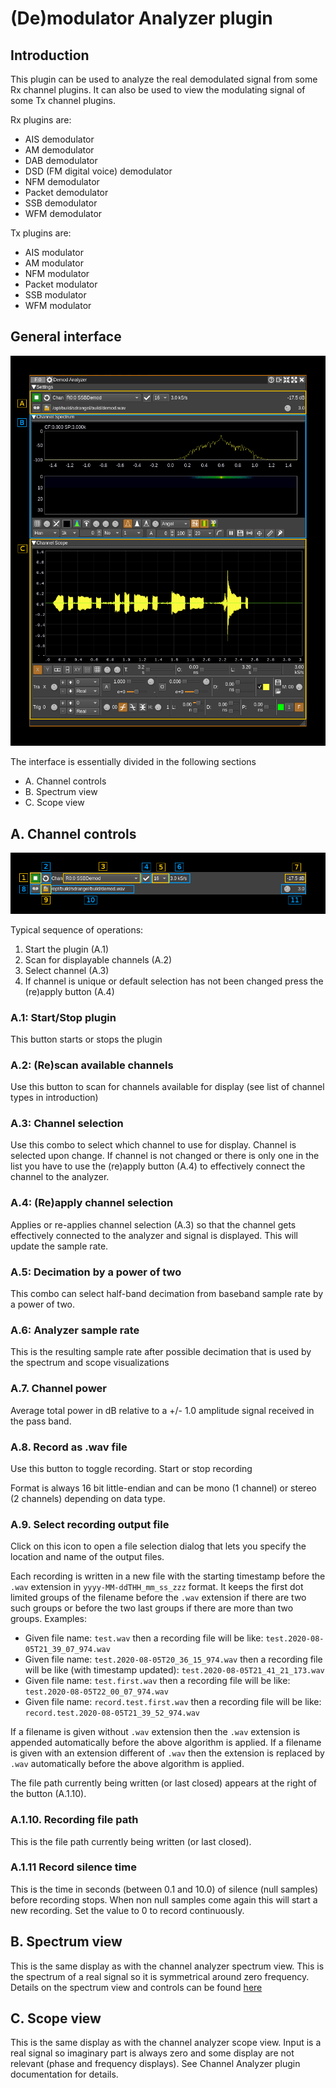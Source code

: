 <h1>(De)modulator Analyzer plugin</h1>

<h2>Introduction</h2>

This plugin can be used to analyze the real demodulated signal from some Rx channel plugins. It can also be used to view the modulating signal of some Tx channel plugins.

Rx plugins are:

  - AIS demodulator
  - AM demodulator
  - DAB demodulator
  - DSD (FM digital voice) demodulator
  - NFM demodulator
  - Packet demodulator
  - SSB demodulator
  - WFM demodulator

Tx plugins are:

  - AIS modulator
  - AM modulator
  - NFM modulator
  - Packet modulator
  - SSB modulator
  - WFM modulator

<h2>General interface</h2>

![Demod Analyzer plugin GUI](../../../doc/img/DemodAnalyzer_plugin.png)

The interface is essentially divided in the following sections

  - A. Channel controls
  - B. Spectrum view
  - C. Scope view

<h2>A. Channel controls</h2>

![Demod Analyzer plugin controls](../../../doc/img/DemodAnalyzer_A.png)

Typical sequence of operations:

  1. Start the plugin (A.1)
  2. Scan for displayable channels (A.2)
  3. Select channel (A.3)
  4. If channel is unique or default selection has not been changed press the (re)apply button (A.4)

<h3>A.1: Start/Stop plugin</h3>

This button starts or stops the plugin

<h3>A.2: (Re)scan available channels</h3>

Use this button to scan for channels available for display (see list of channel types in introduction)

<h3>A.3: Channel selection</h3>

Use this combo to select which channel to use for display. Channel is selected upon change. If channel is not changed or there is only one in the list you have to use the (re)apply button (A.4) to effectively connect the channel to the analyzer.

<h3>A.4: (Re)apply channel selection</h3>

Applies or re-applies channel selection (A.3) so that the channel gets effectively connected to the analyzer and signal is displayed. This will update the sample rate.

<h3>A.5: Decimation by a power of two</h3>

This combo can select half-band decimation from baseband sample rate by a power of two.

<h3>A.6: Analyzer sample rate</h3>

This is the resulting sample rate after possible decimation that is used by the spectrum and scope visualizations

<h3>A.7. Channel power</h3>

Average total power in dB relative to a +/- 1.0 amplitude signal received in the pass band.

<h3>A.8. Record as .wav file</h3>

Use this button to toggle recording. Start or stop recording

Format is always 16 bit little-endian and can be mono (1 channel) or stereo (2 channels) depending on data type.

<h3>A.9. Select recording output file</h3>

Click on this icon to open a file selection dialog that lets you specify the location and name of the output files.

Each recording is written in a new file with the starting timestamp before the `.wav` extension in `yyyy-MM-ddTHH_mm_ss_zzz` format. It keeps the first dot limited groups of the filename before the `.wav` extension if there are two such groups or before the two last groups if there are more than two groups. Examples:

  - Given file name: `test.wav` then a recording file will be like: `test.2020-08-05T21_39_07_974.wav`
  - Given file name: `test.2020-08-05T20_36_15_974.wav` then a recording file will be like (with timestamp updated): `test.2020-08-05T21_41_21_173.wav`
  - Given file name: `test.first.wav` then a recording file will be like: `test.2020-08-05T22_00_07_974.wav`
  - Given file name: `record.test.first.wav` then a recording file will be like: `record.test.2020-08-05T21_39_52_974.wav`

If a filename is given without `.wav` extension then the `.wav` extension is appended automatically before the above algorithm is applied. If a filename is given with an extension different of `.wav` then the extension is replaced by `.wav` automatically before the above algorithm is applied.

The file path currently being written (or last closed) appears at the right of the button (A.1.10).

<h3>A.1.10. Recording file path</h3>

This is the file path currently being written (or last closed).

<h3>A.1.11 Record silence time</h3>

This is the time in seconds (between 0.1 and 10.0) of silence (null samples) before recording stops. When non null samples come again this will start a new recording. Set the value to 0 to record continuously.

<h2>B. Spectrum view</h2>

This is the same display as with the channel analyzer spectrum view. This is the spectrum of a real signal so it is symmetrical around zero frequency. Details on the spectrum view and controls can be found [here](../../../sdrgui/gui/spectrum.md)

<h2>C. Scope view</h2>

This is the same display as with the channel analyzer scope view. Input is a real signal so imaginary part is always zero and some display are not relevant (phase and frequency displays). See Channel Analyzer plugin documentation for details.
